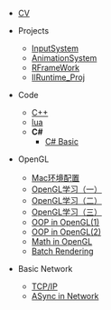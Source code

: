 <!-- docs/_sidebar.md -->

* [CV](/README.md)

* Projects
    * [InputSystem](/Proj/InputSystem/)
    * [AnimationSystem](/Proj/AnimationSystem/)
    * [RFrameWork](/Proj/RFrameWork/)
    * [IlRuntime_Proj](/Proj/ILR_FrameWork/)

* Code
    * [C++](/Code/C++/)
    * [lua](/Code/lua/)
    * **C#**
        * [C# Basic](/Code/CS/)
* OpenGL
    * [Mac环境配置](/Notes/OpenGL/SetEnvironment/)
    * [OpenGL学习（一）](/Notes/OpenGL/01/)
    * [OpenGL学习（二）](/Notes/OpenGL/02/)
    * [OpenGL学习（三）](/Notes/OpenGL/03/)
    * [OOP in OpenGL(1)](/Notes/OpenGL/04/)
    * [OOP in OpenGL(2)](/Notes/OpenGL/05/)
    * [Math in OpenGL](/Notes/OpenGL/06/)
    * [Batch Rendering](/Notes/OpenGL/07/)
* Basic Network
    * [TCP/IP](/Notes/NetworkBasic/01/)
    * [ASync in Network](/Notes/NetworkBasic/02/)


